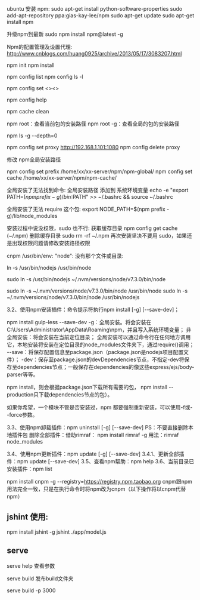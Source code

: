 ubuntu 安装 npm:
sudo apt-get install python-software-properties
sudo add-apt-repository ppa:gias-kay-lee/npm
sudo apt-get update
sudo apt-get install npm


升级npm到最新
sudo npm install npm@latest -g



Npm的配置管理及设置代理:
http://www.cnblogs.com/huang0925/archive/2013/05/17/3083207.html


npm init
npm install

npm config list
npm config ls -l

npm config set <><>

npm config help


npm cache clean


npm root：查看当前包的安装路径
npm root -g：查看全局的包的安装路径


npm ls -g --depth=0

npm config set proxy http://192.168.1.101:1080
npm config delete proxy


修改 npm全局安装路径

npm config set prefix /home/xx/xx-server/npm/npm-global/
npm config set cache /home/xx/xx-server/npm/npm-cache/

全局安装了无法找到命令:
全局安装路径 添加到 系统环境变量
echo -e "export PATH=$(npm prefix -g)/bin:$PATH" >> ~/.bashrc && source ~/.bashrc


全局安装了无法 require 这个包:
export NODE_PATH=$(npm prefix -g)/lib/node_modules



安装过程中说没权限，sudo 也不行:
获取缓存目录 npm config get cache (~/.npm)
删除缓存目录
sudo rm -rf ~/.npm
再次安装坚决不要用 sudo，如果还是出现权限问题请修改安装路径权限



cnpm   /usr/bin/env: "node": 没有那个文件或目录:

ln -s /usr/bin/nodejs /usr/bin/node

sudo ln -s /usr/bin/nodejs ~/.nvm/versions/node/v7.3.0/bin/node 

sudo ln -s  ~/.nvm/versions/node/v7.3.0/bin/node /usr/bin/node
sudo ln -s  ~/.nvm/versions/node/v7.3.0/bin/node /usr/bin/nodejs
 



3.2、使用npm安装插件：命令提示符执行npm install <name> [-g] [--save-dev]；

npm install gulp-less --save-dev
    -g：全局安装。将会安装在C:\Users\Administrator\AppData\Roaming\npm，并且写入系统环境变量；  非全局安装：将会安装在当前定位目录；  全局安装可以通过命令行在任何地方调用它，本地安装将安装在定位目录的node_modules文件夹下，通过require()调用；
    --save：将保存配置信息至package.json（package.json是nodejs项目配置文件）；
    -dev：保存至package.json的devDependencies节点，不指定-dev将保存至dependencies节点；一般保存在dependencies的像这些express/ejs/body-parser等等。


npm install，则会根据package.json下载所有需要的包，
npm install --production只下载dependencies节点的包）。


如果你希望，一个模块不管是否安装过，npm 都要强制重新安装，可以使用-f或--force参数。


3.3、使用npm卸载插件：npm uninstall <name> [-g] [--save-dev]  PS：不要直接删除本地插件包
删除全部插件：借助rimraf：
npm install rimraf -g
用法：rimraf node_modules

3.4、使用npm更新插件：npm update <name> [-g] [--save-dev]
3.4.1、更新全部插件：npm update [--save-dev]
3.5、查看npm帮助：npm help
3.6、当前目录已安装插件：npm list


 npm install cnpm -g --registry=https://registry.npm.taobao.org
cnpm跟npm用法完全一致，只是在执行命令时将npm改为cnpm（以下操作将以cnpm代替npm）

## jshint 使用:
npm install jshint -g
jshint ./app/model.js




## serve

serve help 查看参数

serve build 发布build文件夹

serve build -p 3000
